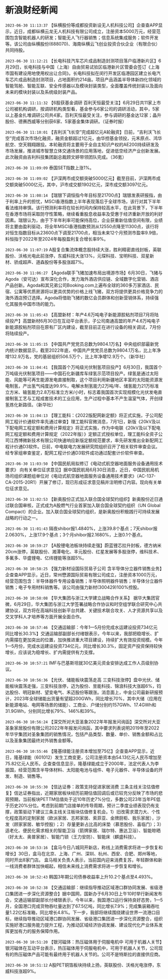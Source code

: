 # 新浪财经新闻
`2023-06-30 11:13:37` 【纵横股份等成都投资新设无人机科技公司】企查查APP显示，近日，成都纵横云龙无人机科技有限公司成立，注册资本5000万元，经营范围包含智能机器人的研发；智能无人飞行器销售；信息系统集成服务；软件开发等。该公司由纵横股份(688070)、海南纵横云飞创业投资合伙企业（有限合伙）共同持股。

`2023-06-30 11:12:21` 【长电科技汽车芯片成品制造封测项目落户临港新片区】6月29日，长电科技与中国（上海）自由贸易试验区临港新片区管委会签订《上海市国有建设用地使用权出让合同》。长电科技拟在闵行开发区临港园区建立长电汽车芯片成品制造封测项目，占地面积约214亩。项目产品涵盖半导体新四化领域的智能驾舱、智能互联、安全传感器以及模块封装类型，全面覆盖传统封装以及面向未来的模块封装以及系统级封装产品。

`2023-06-30 11:11:32` 【6股获基金调研 百利天恒最受关注】6月29日共11家上市公司被机构调研，按调研机构类型看，基金参与6家公司的调研活动，其中，5家以上基金扎堆调研公司共4家。百利天恒最受关注，参与调研的基金达12家；晶升股份、德赛西威等分别获6家、5家基金集体调研。（证券时报）

`2023-06-30 11:10:01` 【吉利沃飞长空”完成超亿元A轮融资】日前，“吉利沃飞长空”完成首次市场化融资，融资金额超过1亿元，由华控基金领投，元禾原点、鸿华航空、空天翱翔跟投。本轮融资将主要用于全自主知识产权的AE200持续研发及市场发展，推进城市智慧立体交通场景的应用落地，促进低空经济产业创新发展。此次融资由吉利科技集团副总裁顾文婷带领团队完成。（36氪）

`2023-06-30 11:09:09` 泰国SET指数上涨1%。

`2023-06-30 11:09:02` 【沪深两市成交额突破5000亿元】截至目前，沪深两市成交额突破5000亿元，其中，沪市成交额1902亿元，深市成交额3097亿元。

`2023-06-30 11:08:14` 【瑞银下调恒指今年目标至21700点】瑞银发表研报指，由于利率上升的担忧，MSCI香港指数上半年表现落后于全球市场，该行对其下半年看法维持审慎。该行预测利率将在较长时间内保持较高水平，在此背景下，下半年在香港市场将采取防守性策略，继续看重股息收益率及受惠于经济重新开放的利好因素。瑞银认为，由于下半年利率可能保持高位，企业获重新估值空间有限，业绩将主要由盈利驱动，将全年MSCI香港指数预测从12550点降至11300点，该行将对恒生指数目标从23600点下调至21700点，相当未来12个月预测市盈率9.9倍，料恒指于2022年至2024年每股盈利复合增长率9%。

`2023-06-30 11:07:19` A股复合集流体概念股持续大涨，胜利精密直线封板，英联股份、沃格光电此前涨停，东威科技大涨13%，元琛科技、宝明科技、双星新材、骄成超声、道森股份等多股涨超7%。

`2023-06-30 11:06:27` 【Agoda联手飞猪加速布局出境游市场】6月30日，飞猪与Agoda（安可达）宣布深化合作，发力海外酒店供应链、全域数字化营销、酒店产品创新。Agoda和其兄弟公司Booking.com上遍布全球的360多万家酒店、民宿、公寓等优质房源将以更具优势的价格上线飞猪，双方将提供更具价格竞争力的海外酒店预订选择。Agoda将借助飞猪的数亿会员群体和创新营销体系，持续强化其服务中国市场的能力。

`2023-06-30 11:05:43` 【高盟新材：年产4.6万吨电子新能源胶粘剂项目7月将陆续投产】高盟新材6月30日在互动平台表示，子公司南通高盟的年产4.6万吨电子新能源胶粘剂项目在原有厂区内建设，截至目前正在进行设备的相关调试，7月份将陆续投产。

`2023-06-30 11:05:15` 【中国共产党党员总数为9804.1万名】中央组织部最新党内统计数据显示，截至2022年底，中国共产党党员总数为9804.1万名，比上年净增132.9万名，党的基层组织506.5万个，比上年净增12.9万个。（新华社）

`2023-06-30 11:04:41` 【我国首个万吨级光伏制氢项目投产】6月30日，我国首个万吨级光伏制氢项目——中国石化新疆库车绿氢示范项目投产。绿氢是通过太阳能、风能等可再生能源发电直接制取，这个项目利用新疆地区丰富的太阳能资源发电制氢，产出氢气纯度达99.9%，电解水制氢能力2万吨/年、储氢能力21万标准立方米、输氢能力2.8万标准立方米/小时，标志着我国首次实现规模化光伏发电直接制氢工艺与工程成套技术的工业应用，生产过程中基本不产生温室气体，开创绿氢炼化新路径。（新华社）

`2023-06-30 11:04:13` 【理工能科：《2022版配网新定额》将正式实施，子公司配网工程计价通软件率先通过审查】理工能科官微消息，7月1日，新版《20kV及以下配电网工程定额和费用计算规定》将正式实施，作为中电联《20kV及以下配电网工程定额和费用计算规定（2022年版）》定额正式授权单位，理工能科全资子公司江西博微新技术有限公司快速响应新版定额规范要求，率先研发推出全新配网工程计价通D3软件。日前，中电联电力发展研究院组织召开了相关软件审查会议。经专家组审查鉴定，配网工程计价通D3软件成功通过配套计价软件审查。

`2023-06-30 11:03:50` 【中国民航局拟修订《电动式航空器地面服务设备通用技术要求》 向有关单位征求意见】据中国民航局6月30日消息，近日，中国民航局机场司组织课题组单位对《电动式航空器地面服务设备通用技术要求》（AC-137-CA-2015-20R1）开展了修订，现已形成征求意见稿并注明修订内容。现向有关单位征求意见。

`2023-06-30 11:02:53` 【新奥股份正式加入联合国全球契约组织】新奥股份近日通过联合国审核，正式成为A股燃气行业首家加入联合国全球契约组织（UN Global Compact）的企业。加入联合国全球契约组织，是新奥股份积极践行可持续发展战略的行动之一。

`2023-06-30 11:01:43` 隔夜shibor报1.4840%，上涨39.8个基点；7天shibor报2.0630%，上涨17.9个基点；3个月shibor报2.1680%，上涨0.1个基点。

`2023-06-30 10:59:27` 【A股锂电池板块持续走强】蔚蓝锂芯拉升封板，德方纳米20cm涨停，英联股份、湘潭电化、丰元股份、红星发展等多股涨停，维科技术、多氟多、华盛锂电、亿纬锂能等涨超5%。

`2023-06-30 10:58:25` 【强力新材设国际贸易子公司 含半导体分立器件销售业务】企查查APP显示，近日，常州懋源国际贸易有限公司成立，注册资本1000万元，经营范围包含：半导体器件专用设备销售；半导体照明器件销售；半导体分立器件销售；电子专用材料销售等。该公司由强力新材(300429)100%控股。

`2023-06-30 10:58:08` 【华大集团与浙江大学建立战略合作关系】 据华大集团官微，6月29日，华大集团与浙江大学签署战略合作协议和时空组学联合研究中心共建协议，双方将在高端科技创新平台共建、关键技术联合攻关、人才资源共享以及交叉学科人才培养等方面开展全面合作。

`2023-06-30 10:57:46` 【交通运输部：今年1—5月份完成水运建设投资734亿元 同比增长30.3%】交通运输部副部长付绪银表示，今年以来，我部把稳增长、扩内需摆在更加突出的位置，加快推进重大项目建设，持续扩大有效投资规模。今年1—5月份，完成水运建设投资734亿元，同比增长30.3%，固定资产投资保持较快增长，应该说为稳增长、扩内需提供有力支撑。

`2023-06-30 10:57:21` IMF与巴基斯坦就30亿美元资金安排达成工作人员级别协议。

`2023-06-30 10:56:36` 【光伏、储能板块震荡走高 三变科技涨停】盘中光伏、储能板块震荡走强，三变科技涨停，迈为股份、昱能科技、锦浪科技大涨超6%，钧达股份、明冠新材、望变电气、禾迈股份等跟涨。消息面上，中金公司最新研报预计，2023年全球储能出货量有望超200GWh，同比增长70%，其中大储（应用在新能源电站、电网等场景的储能）、工商业、户储分别约157GWh、17.4GWh和31.9GWh，分别同比增长79%、146%和39%。

`2023-06-30 10:56:24` 【深交所对大亚圣象2022年年报发问询函】深交所对大亚圣象家居股份有限公司2022年年报发问询函，其中要求列表说明2019年至2022年华宇集团对圣象集团的销售情况，包括产品类型、数量、单价、销售金额和占比以及圣象集团最终对外销售金额等。

`2023-06-30 10:55:46` 【隆基绿能注册资本增加至75亿】企查查APP显示，近日，隆基绿能（601012）发生工商变更，公司注册资本由54.13亿元人民币增加至75.82亿元人民币。企查查信息显示，隆基绿能成立于2000年，法定代表人为李振国，经营范围含半导体材料、太阳能电池与组件、电子元器件、半导体设备的开发、制造、销售等。

`2023-06-30 10:55:30` 【信达证券：政策支持促进家居消费 三条主线关注估值修复】信达证券指出，近期家居板块经历前期估值回调后或已较充分反映了市场的悲观预期，当前板块PETTM估值处于近10年历史7%分位，多数公司23年当年PE低于历史20%分位。考虑到前期门店接单的传导周期，预计二季度业绩表现仍有支撑，政策驱动下建议三条主线关注板块估值修复机会。1）旧改需求潜力大、个性化程度高的定制家居（欧派家居、志邦家居、索菲亚、金牌厨柜、我乐家居），沙发（顾家家居、敏华控股）；2）存量更新占比高的床垫（慕思股份、喜临门）；3）适老化、便民化需求相关的智能卫浴（箭牌家居、瑞尔特、惠达卫浴）、智能晾晒（好太太、奥普家居）、智能门锁（王力安防）、智能床（麒盛科技）。

`2023-06-30 10:53:16` 【盒马今日八城同开新店，称线上消费需求将进一步恢复和增长】30日，盒马在北京、上海、广州、深圳、杭州、西安、合肥、郑州等地，同时开出8家门店。 盒马相关负责人表示，当前国内迎来消费复苏，年轻群体和新一线消费者群体加快崛起，相信未来线上消费需求将进一步恢复和增长。

`2023-06-30 10:52:43` 韩国3年期公司债券收益率上升10.2个基点至4.493%。

`2023-06-30 10:52:38` 【交通运输部：继续指导推动区域港口群协同发展、省级港口集团进一步深化资源整合】据中国网，国新办于6月30日上午10时举行新闻发布会，交通运输部副部长付绪银表示，今年以来，我国港口运行保持良好态势，1—5月，全国港口完成货物吞吐量达到了67.5亿吨，同比增长7.9%；完成集装箱吞吐量1.22亿标准箱，同比增长4.8%。下一步，我部将继续围绕建设世界一流港口目标，继续指导推动区域港口群协同发展、省级港口集团进一步深化资源整合，组织实施好港口服务能力提升工程，为推动区域经济协调发展、建设现代化产业体系发挥更加有力的服务保障作用。

`2023-06-30 10:51:20` 【银河磁体：热压磁体用于伺服电机中 可用于机器人关节】银河磁体在互动平台表示，热压磁体用于伺服电机中，可用于机器人关节，公司现有的热压磁体产品可能有最终用于机器人关节的。公司不是特斯拉的直接供应商。

`2023-06-30 10:51:12` A股PET铜箔板块持续上扬，英联股份、沃格光电涨停，东威科技涨超9%。

